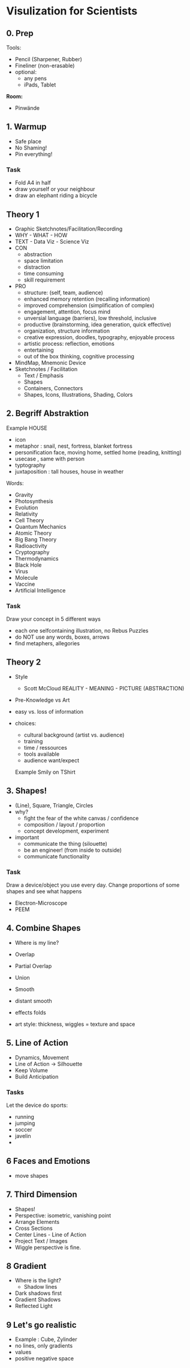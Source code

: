 # Visulization for Scientists

## 0. Prep

Tools:

- Pencil (Sharpener, Rubber)
- Fineliner (non-erasable)
- optional:
  - any pens
  - iPads, Tablet

**Room:**

- Pinwände

## 1. Warmup

- Safe place
- No Shaming!
- Pin everything!

### Task

- Fold A4 in half
- draw yourself or your neighbour
- draw an elephant riding a bicycle

## Theory 1

- Graphic Sketchnotes/Facilitation/Recording
- WHY - WHAT - HOW
- TEXT - Data Viz - Science Viz
- CON
  - abstraction
  - space limitation
  - distraction
  - time consuming
  - skill requirement
- PRO
  - structure: (self, team, audience)
  - enhanced memory retention (recalling information)
  - improved comprehension (simplification of complex)
  - engagement, attention, focus mind
  - unversial language (barriers), low threshold, inclusive
  - productive (brainstorming, idea generation, quick effective)
  - organization, structure information
  - creative expression, doodles, typography, enjoyable process
  - artistic process: reflection, emotions
  - entertaining
  - out of the box thinking, cognitive processing
- MindMap, Mnemonic Device
- Sketchnotes / Facilitation
  - Text / Emphasis
  - Shapes
  - Containers, Connectors
  - Shapes, Icons, Illustrations, Shading, Colors

## 2. Begriff Abstraktion

Example HOUSE

- icon
- metaphor : snail, nest, fortress, blanket fortress
- personification face, moving home, settled home (reading, knitting)
- usecase , same with person
- typtography
- juxtaposition : tall houses, house in weather

Words:

- Gravity
- Photosynthesis
- Evolution
- Relativity
- Cell Theory
- Quantum Mechanics
- Atomic Theory
- Big Bang Theory
- Radioactivity
- Cryptography
- Thermodynamics
- Black Hole
- Virus
- Molecule
- Vaccine
- Artificial Intelligence

### Task

Draw your concept in 5 different ways

- each one selfcontaining illustration, no Rebus Puzzles
- do NOT use any words, boxes, arrows
- find metaphers, allegories

## Theory 2

- Style
  - Scott McCloud REALITY - MEANING - PICTURE (ABSTRACTION)
- Pre-Knowledge vs Art
- easy vs. loss of information
- choices:

  - cultural background (artist vs. audience)
  - training
  - time / ressources
  - tools available
  - audience want/expect

  Example Smily on TShirt

## 3. Shapes!

- (Line), Square, Triangle, Circles
- why?
  - fight the fear of the white canvas / confidence
  - composition / layout / proportion
  - concept development, experiment
- important
  - communicate the thing (silouette)
  - be an engineer! (from inside to outside)
  - communicate functionality

### Task

Draw a device/object you use every day.
Change proportions of some shapes and see what happens

- Electron-Microscope
- PEEM

## 4. Combine Shapes

- Where is my line?
- Overlap
- Partial Overlap
- Union
- Smooth
- distant smooth
- effects folds

- art style: thickness, wiggles = texture and space

## 5. Line of Action

- Dynamics, Movement
- Line of Action -> Silhouette
- Keep Volume
- Build Anticipation

### Tasks

Let the device do sports:

- running
- jumping
- soccer
- javelin
-

## 6 Faces and Emotions

- move shapes

## 7. Third Dimension

- Shapes!
- Perspective: isometric, vanishing point
- Arrange Elements
- Cross Sections
- Center Lines - Line of Action
- Project Text / Images
- Wiggle perspective is fine.

## 8 Gradient

- Where is the light?
  - Shadow lines
- Dark shadows first
- Gradient Shadows
- Reflected Light

## 9 Let's go realistic

- Example : Cube, Zylinder
- no lines, only gradients
- values
- positive negative space
